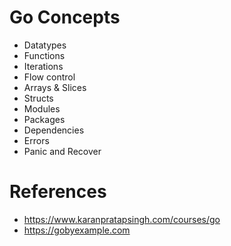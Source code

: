 # Go Concepts

- Datatypes
- Functions
- Iterations
- Flow control
- Arrays & Slices
- Structs
- Modules
- Packages
- Dependencies
- Errors
- Panic and Recover

# References

- https://www.karanpratapsingh.com/courses/go
- https://gobyexample.com
